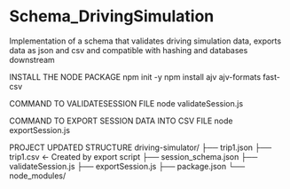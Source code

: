 # Schema_DrivingSimulation
Implementation of a schema that validates driving simulation data, exports data as json and csv and compatible with hashing and databases downstream

INSTALL THE NODE PACKAGE
npm init -y
npm install ajv ajv-formats fast-csv

COMMAND TO VALIDATESESSION FILE
node validateSession.js

COMMAND TO EXPORT SESSION DATA INTO CSV FILE
node exportSession.js


PROJECT UPDATED STRUCTURE
driving-simulator/
├── trip1.json
├── trip1.csv           <- Created by export script
├── session_schema.json
├── validateSession.js
├── exportSession.js
├── package.json
└── node_modules/


